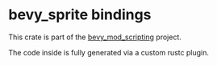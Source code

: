 # bevy_sprite bindings
This crate is part of the [bevy_mod_scripting](http://github.com/makspll/bevy_mod_scripting) project.

The code inside is fully generated via a custom rustc plugin.